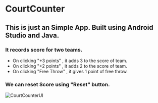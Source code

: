 # CourtCounter

## This is just an Simple App. Built using Android Studio and Java.
### It records score for two teams. 
- On clicking "+3 points" , it adds 3 to the score of team.
- On clicking "+2 points" , it adds 2 to the score of team.
- On clicking "Free Throw" , it gives 1 point of free throw.

### We can reset Score using "Reset" button.


![CourtCounterUI](https://user-images.githubusercontent.com/66168002/95298916-74a6b400-089a-11eb-8515-0b03e4a4160b.png)

